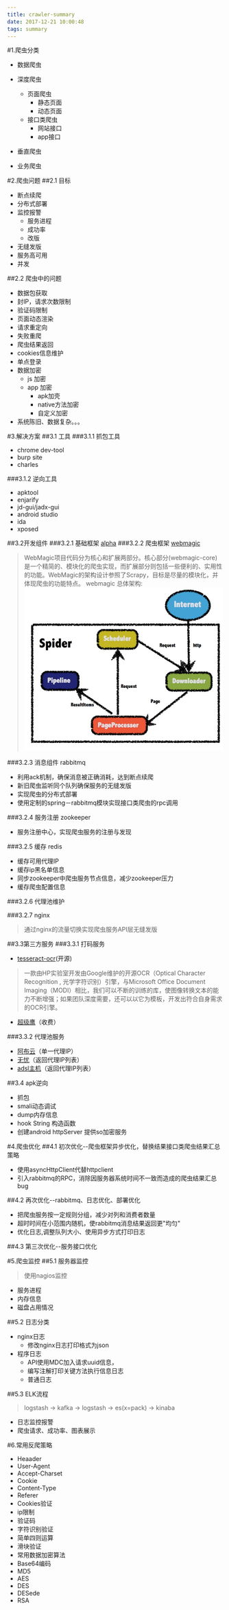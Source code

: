 ```yaml
---
title: crawler-summary
date: 2017-12-21 10:00:48
tags: summary
---
```


#1.爬虫分类
* 数据爬虫
 * 深度爬虫
   * 页面爬虫
     * 静态页面
     * 动态页面
   * 接口类爬虫
     * 网站接口
     * app接口
 * 垂直爬虫

* 业务爬虫

#2.爬虫问题
##2.1 目标
* 断点续爬
* 分布式部署
* 监控报警
  * 服务进程
  * 成功率
  * 改版
* 无缝发版
* 服务高可用
* 并发

##2.2 爬虫中的问题
* 数据包获取
* 封IP，请求次数限制
* 验证码限制
* 页面动态渲染
* 请求重定向
* 失败重爬
* 爬虫结果返回
* cookies信息维护
* 单点登录
* 数据加密
  * js 加密
  * app 加密
    * apk加壳
    * native方法加密
    * 自定义加密
* 系统陈旧、数据复杂。。。

#3.解决方案
##3.1 工具
###3.1.1 抓包工具
* chrome dev-tool
* burp site
* charles

###3.1.2 逆向工具
* apktool
* enjarify
* jd-gui/jadx-gui
* android studio
* ida
* xposed

##3.2开发组件
###3.2.1 基础框架 [alpha](https://github.com/Geek-Union/alpha.git)
###3.2.2 爬虫框架 [webmagic](https://github.com/code4craft/webmagic)
> WebMagic项目代码分为核心和扩展两部分。核心部分(webmagic-core)是一个精简的、模块化的爬虫实现，而扩展部分则包括一些便利的、实用性的功能。WebMagic的架构设计参照了Scrapy，目标是尽量的模块化，并体现爬虫的功能特点。
> webmagic 总体架构:
  ![](crawler-summary/webmagic.png)

###3.2.3 消息组件 rabbitmq
* 利用ack机制，确保消息被正确消耗，达到断点续爬
* 新旧爬虫监听同个队列确保服务的无缝发版
* 实现爬虫的分布式部署
* 使用定制的spring－rabbitmq模块实现接口类爬虫的rpc调用

###3.2.4 服务注册 zookeeper
* 服务注册中心，实现爬虫服务的注册与发现

###3.2.5 缓存 redis
* 缓存可用代理IP
* 缓存ip黑名单信息
* 同步zookeeper中爬虫服务节点信息，减少zookeeper压力
* 缓存爬虫配置信息

###3.2.6 代理池维护

###3.2.7 nginx
> 通过nginx的流量切换实现爬虫服务API层无缝发版

##3.3第三方服务
###3.3.1 打码服务
* [tesseract-ocr](https://github.com/tesseract-ocr)(开源)
> 一款由HP实验室开发由Google维护的开源OCR（Optical Character Recognition , 光学字符识别）引擎，与Microsoft Office Document Imaging（MODI）相比，我们可以不断的训练的库，使图像转换文本的能力不断增强；如果团队深度需要，还可以以它为模板，开发出符合自身需求的OCR引擎。
* [超级鹰](http://www.chaojiying.com/)（收费）

###3.3.2 代理池服务
* [阿布云](https://www.abuyun.com/)（单一代理IP）
* [无忧](http://www.data5u.com/)（返回代理IP列表）
* [adsl主机]()（返回代理IP列表）

##3.4 apk逆向
* 抓包
* smali动态调试
* dump内存信息
* hook String 构造函数
* 创建android httpServer 提供so加密服务

#4.爬虫优化
##4.1 初次优化--爬虫框架异步优化，替换结果接口类爬虫结果汇总策略
* 使用asyncHttpClient代替httpclient
* 引入rabbitmq的RPC，消除因服务器系统时间不一致而造成的爬虫结果汇总bug

##4.2 再次优化--rabbitmq、日志优化、部署优化
* 把爬虫服务按一定规则分组，减少对列和消费者数量
* 超时时间在小范围内随机，使rabbitmq消息结果返回更"均匀"
* 优化日志,调整队列大小、使用异步方式打印日志

##4.3 第三次优化--服务接口优化

#5.爬虫监控
##5.1 服务器监控
> 使用nagios监控
* 服务进程
* 内存信息
* 磁盘占用情况

##5.2 日志分类
* nginx日志
  * 修改nginx日志打印格式为json
* 程序日志
  * API使用MDC加入请求uuid信息，
  * 编写注解打印关键方法执行信息日志
  * 普通日志

##5.3 ELK流程
> logstash -> kafka -> logstash -> es(x=pack) -> kinaba
* 日志监控报警
* 爬虫请求、成功率、图表展示

#6.常用反爬策略
* Heaader
 * User-Agent
 * Accept-Charset
 * Cookie
 * Content-Type
 * Referer
* Cookies验证
* ip限制
* 验证码
 * 字符识别验证
 * 简单四则运算
 * 滑块验证
* 常用数据加密算法
 * Base64编码
 * MD5
 * AES
 * DES
 * DESede
 * RSA